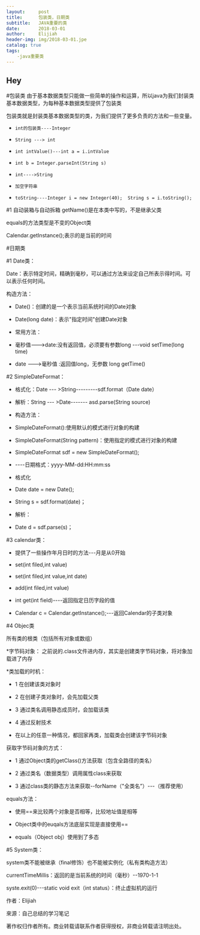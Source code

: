 ```yaml
---
layout:     post                    
title:      包装类，日期类            
subtitle:   JAVA重要的类
date:       2018-03-01             
author:     Elijiah                    
header-img: img/2018-03-01.jpe   
catalog: true                       
tags:                               
    -java重要类
---
```

## Hey
#包装类
由于基本数据类型只能做一些简单的操作和运算，所以java为我们封装类基本数据类型，为每种基本数据类型提供了包装类

包装类就是封装类基本数据类型的类，为我们提供了更多负责的方法和一些变量。

*     int的包装类----Integer

*     String ---> int

*     int intValue()---int a = i.intValue

*     int b = Integer.parseInt(String s)

*     int---->String

*     加空字符串
*     toString----Integer i = new Integer(40);  String s = i.toString();

#1 自动装箱与自动拆箱
getName()是在本类中写的，不是继承父类

equals的方法类型是不变的Object类

Calendar.getInstance();表示的是当前的时间

#日期类

#1  Date类：

Date：表示特定时间，精确到毫秒，可以通过方法来设定自己所表示得时间。可以表示任何时间。

构造方法：

*    Date()：创建的是一个表示当前系统时间的Date对象

*    Date(long date)：表示"指定时间"创建Date对象

*    常用方法：
*    毫秒值--->date:没有返回值，必须要有参数long ---void setTime(long time)

*    date --->毫秒值 :返回值long，无参数  long getTime()

#2   SimpleDateFormat：

*   格式化：Date --- >String---------sdf.format（Date date）

*   解析：String --- >Date-------  asd.parse(String source)

*   构造方法：
*   SimpleDateFormat():使用默认的模式进行对象的构建
*   SimpleDateFormat(String pattern)：使用指定的模式进行对象的构建

*   SimpleDateFormat sdf = new SimpleDateFormat();
*   ----日期格式：yyyy-MM-dd:HH:mm:ss

*   格式化
*   Date date = new Date();
*   String s = sdf.format(date)；

*   解析：
*   Date d =  sdf.parse(s)；

#3   calendar类：
*   提供了一些操作年月日时的方法---月是从0开始

*   set(int filed,int value)

*   set(int filed,int value,int date)

*   add(int filed,int value)

*   int get(int field)----返回指定日历字段的值

*   Calendar c = Calendar.getInstance();---返回Calendar的子类对象

#4 Objec类

所有类的根类（包括所有对象或数组）

*字节码对象：
之前说的.class文件进内存，其实是创建类字节码对象，将对象加载进了内存

*类加载的时机：

*  1 在创建该类对象时

*  2 在创建子类对象时，会先加载父类

*  3 通过类名调用静态成员时，会加载该类

*  4 通过反射技术

*  在以上的任意一种情况，都回家再类，加载类会创建该字节码对象

获取字节码对象的方式：
*  1 通过Object类的getClass()方法获取（包含全路径的类名）

*  2 通过类名（数据类型）调用属性class来获取 

*  3 通过class类的静态方法来获取--forName（"全类名”）---（推荐使用）

equals方法：
*   使用==来比较两个对象是否相等，比较地址值是相等

*   Object类中的euqals方法底层实现是直接使用==

*   equals（Object obj）使用到了多态

#5  System类：

system类不能被继承（final修饰）也不能被实例化（私有类构造方法）

currentTimeMillis：返回的是当前系统的时间（毫秒）--1970-1-1

syste.exit(0)---static void exit（int status）：终止虚拟机的运行

作者：Elijiah

來源：自己总结的学习笔记

著作权归作者所有。商业转载请联系作者获得授权，非商业转载请注明出处。
